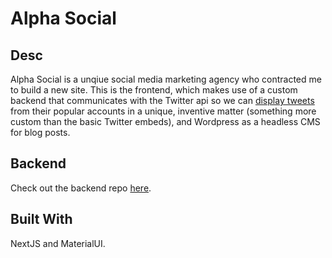# Alpha Social

## Desc

Alpha Social is a unqiue social media marketing agency who contracted me to build a new site. This is the frontend, which makes use of a custom backend that communicates with the Twitter api so we can [display tweets](https://alphasocialgroup.com/#tweets) from their popular accounts in a unique, inventive matter (something more custom than the basic Twitter embeds), and Wordpress as a headless CMS for blog posts.

## Backend

Check out the backend repo [here](https://github.com/elijahharry/alphasocial_server).

## Built With

NextJS and MaterialUI.
